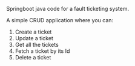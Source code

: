 Springboot java code for a fault ticketing system.

A simple CRUD application where you can:
  1. Create a ticket
  2. Update a ticket
  3. Get all the tickets
  4. Fetch a ticket by its Id
  5. Delete a ticket

